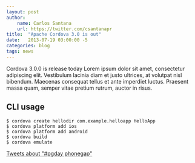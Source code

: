 ```yaml
---
layout: post
author:
    name: Carlos Santana
    url: https://twitter.com/csantanapr
title:  "Apache Cordova 3.0 is out"
date:   2013-07-19 03:00:00 -5
categories: blog
tags: news
---
```


Cordova 3.0.0 is release today Lorem ipsum dolor sit amet, consectetur adipiscing elit.
Vestibulum lacinia diam et justo ultrices, at volutpat nisl bibendum.
Maecenas consequat tellus et ante imperdiet luctus. Praesent massa quam,
semper vitae pretium rutrum, auctor in risus.


CLI usage
---
    $ cordova create hellodir com.example.helloapp HelloApp
    $ cordova platform add ios
    $ cordova platform add android
    $ cordova build
    $ cordova emulate

<a class="twitter-timeline" href="https://twitter.com/search?q=%23pgday+phonegap" data-widget-id="358224174981971970">Tweets about "#pgday phonegap"</a>
<script>!function(d,s,id){var js,fjs=d.getElementsByTagName(s)[0],p=/^http:/.test(d.location)?'http':'https';if(!d.getElementById(id)){js=d.createElement(s);js.id=id;js.src=p+"://platform.twitter.com/widgets.js";fjs.parentNode.insertBefore(js,fjs);}}(document,"script","twitter-wjs");</script>

